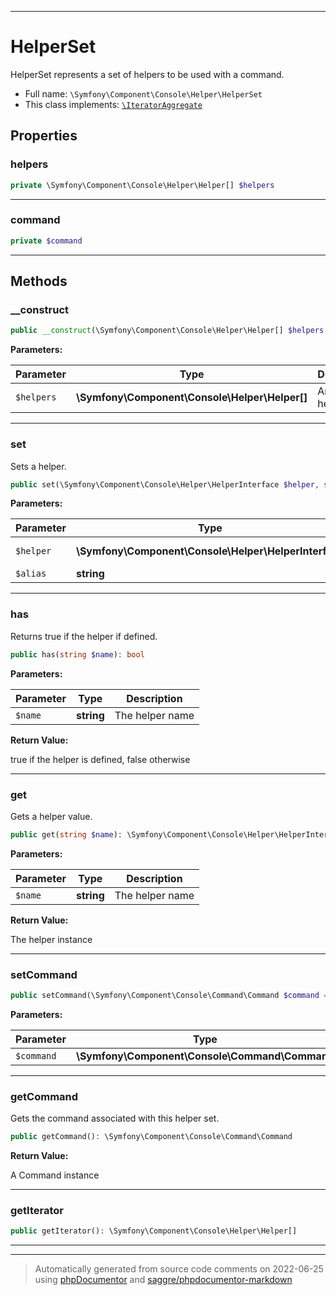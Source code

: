 ***

# HelperSet

HelperSet represents a set of helpers to be used with a command.



* Full name: `\Symfony\Component\Console\Helper\HelperSet`
* This class implements:
[`\IteratorAggregate`](../../../../IteratorAggregate.md)



## Properties


### helpers



```php
private \Symfony\Component\Console\Helper\Helper[] $helpers
```






***

### command



```php
private $command
```






***

## Methods


### __construct



```php
public __construct(\Symfony\Component\Console\Helper\Helper[] $helpers = array()): mixed
```








**Parameters:**

| Parameter | Type | Description |
|-----------|------|-------------|
| `$helpers` | **\Symfony\Component\Console\Helper\Helper[]** | An array of helper |




***

### set

Sets a helper.

```php
public set(\Symfony\Component\Console\Helper\HelperInterface $helper, string $alias = null): mixed
```








**Parameters:**

| Parameter | Type | Description |
|-----------|------|-------------|
| `$helper` | **\Symfony\Component\Console\Helper\HelperInterface** | The helper instance |
| `$alias` | **string** | An alias |




***

### has

Returns true if the helper if defined.

```php
public has(string $name): bool
```








**Parameters:**

| Parameter | Type | Description |
|-----------|------|-------------|
| `$name` | **string** | The helper name |


**Return Value:**

true if the helper is defined, false otherwise



***

### get

Gets a helper value.

```php
public get(string $name): \Symfony\Component\Console\Helper\HelperInterface
```








**Parameters:**

| Parameter | Type | Description |
|-----------|------|-------------|
| `$name` | **string** | The helper name |


**Return Value:**

The helper instance



***

### setCommand



```php
public setCommand(\Symfony\Component\Console\Command\Command $command = null): mixed
```








**Parameters:**

| Parameter | Type | Description |
|-----------|------|-------------|
| `$command` | **\Symfony\Component\Console\Command\Command** |  |




***

### getCommand

Gets the command associated with this helper set.

```php
public getCommand(): \Symfony\Component\Console\Command\Command
```









**Return Value:**

A Command instance



***

### getIterator



```php
public getIterator(): \Symfony\Component\Console\Helper\Helper[]
```











***


***
> Automatically generated from source code comments on 2022-06-25 using [phpDocumentor](http://www.phpdoc.org/) and [saggre/phpdocumentor-markdown](https://github.com/Saggre/phpDocumentor-markdown)
